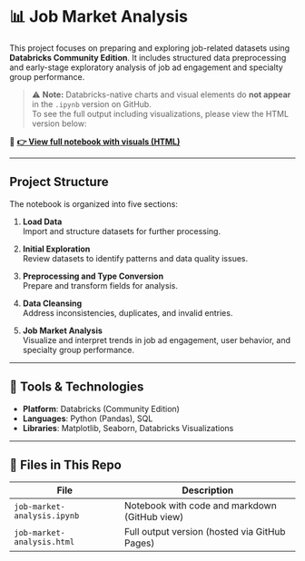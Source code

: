 # 📊 Job Market Analysis

This project focuses on preparing and exploring job-related datasets using **Databricks Community Edition**. It includes structured data preprocessing and early-stage exploratory analysis of job ad engagement and specialty group performance.

> ⚠️ **Note:** Databricks-native charts and visual elements do **not appear** in the `.ipynb` version on GitHub.  
> To see the full output including visualizations, please view the HTML version below:

🔗 **[👉 View full notebook with visuals (HTML)](https://zoislan.github.io/Job-Market-Analysis-Databricks/job-market-analysis.html)**

---

## Project Structure

The notebook is organized into five sections:

1. **Load Data**  
   Import and structure datasets for further processing.

2. **Initial Exploration**  
   Review datasets to identify patterns and data quality issues.

3. **Preprocessing and Type Conversion**  
   Prepare and transform fields for analysis.

4. **Data Cleansing**  
   Address inconsistencies, duplicates, and invalid entries.

5. **Job Market Analysis**  
   Visualize and interpret trends in job ad engagement, user behavior, and specialty group performance.

---

## 🔧 Tools & Technologies

- **Platform**: Databricks (Community Edition)
- **Languages**: Python (Pandas), SQL
- **Libraries**: Matplotlib, Seaborn, Databricks Visualizations

---

## 📁 Files in This Repo

| File                        | Description                                      |
|-----------------------------|--------------------------------------------------|
| `job-market-analysis.ipynb` | Notebook with code and markdown (GitHub view)   |
| `job-market-analysis.html`  | Full output version (hosted via GitHub Pages)   |
